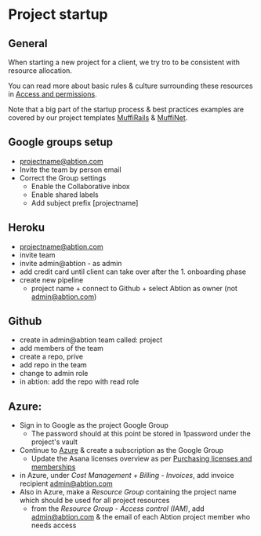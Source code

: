 # Project startup
## General

When starting a new project for a client, we try tro to be consistent with resource allocation.

You can read more about basic rules & culture surrounding these resources in [Access and permissions](https://inside.abtion.com/tools_and_services/access_and_permissions).

Note that a big part of the startup process & best practices examples are covered by our project templates [MuffiRails](https://github.com/abtion/muffi) &  [MuffiNet](https://github.com/abtion/muffi.net).

## Google groups setup
- projectname@abtion.com
- Invite the team by person email
- Correct the Group settings
  - Enable the Collaborative inbox
  - Enable shared labels
  - Add subject prefix [projectname]

## Heroku
- projectname@abtion.com
- invite team
- invite admin@abtion - as admin
- add credit card until client can take over after the 1. onboarding phase
- create new pipeline
  - project name + connect to Github + select Abtion as owner (not admin@abtion.com)

## Github
- create in admin@abtion team called: project
- add members of the team
- create a repo, prive
- add repo in the team
-   change to admin role
- in abtion: add the repo with read role


## Azure:
- Sign in to Google as the project Google Group
  - The password should at this point be stored in 1password under the project's vault  
- Continue to [Azure](https://portal.azure.com) & create a subscription as the Google Group
  - Update the Asana licenses overview as per [Purchasing licenses and memberships](https://inside.abtion.com/tools_and_services/purchasing_licenses_and_memberships) 
- in Azure, under *Cost Management + Billing - Invoices*, add invoice recipient admin@abtion.com
- Also in Azure, make a *Resource Group* containing the project name which should be used for all project resources
  - from the *Resource Group - Access control (IAM)*, add admin@abtion.com & the email of each Abtion project member who needs access


